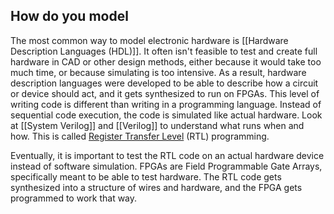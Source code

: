 ## How do you model

The most common way to model electronic hardware is [[Hardware Description Languages (HDL)]]. It often isn't feasible to test and create full hardware in CAD or other design methods, either because it would take too much time, or because simulating is too intensive. As a result, hardware description languages were developed to be able to describe how a circuit or device should act, and it gets synthesized to run on FPGAs. This level of writing code is different than writing in a programming language. Instead of sequential code execution, the code is simulated like actual hardware. Look at [[System Verilog]] and [[Verilog]] to understand what runs when and how. This is called [Register Transfer Level](https://en.wikipedia.org/wiki/Register-transfer_level) (RTL) programming. 

Eventually, it is important to test the RTL code on an actual hardware device instead of software simulation. FPGAs are Field Programmable Gate Arrays, specifically meant to be able to test hardware. The RTL code gets synthesized into a structure of wires and hardware, and the FPGA gets programmed to work that way.